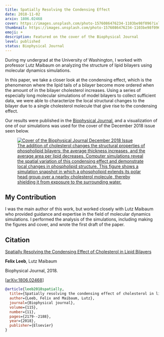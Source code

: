 ```yaml
---
title: Spatially Resolving the Condensing Effect
date: 2018-11-02
arxiv: 1806.02468
cover: https://images.unsplash.com/photo-1576086476234-1103be98f096?ixlib=rb-4.0.3&ixid=M3wxMjA3fDB8MHxwaG90by1wYWdlfHx8fGVufDB8fHx8fA%3D%3D&auto=format&fit=crop&w=1440&q=80
thumbnail: https://images.unsplash.com/photo-1576086476234-1103be98f096?ixlib=rb-4.0.3&ixid=M3wxMjA3fDB8MHxwaG90by1wYWdlfHx8fGVufDB8fHx8fA%3D%3D&auto=format&fit=crop&w=480&q=80
emoji: ☂️
description: Featured on the cover of the Biophysical Journal
level: published
status: Biophysical Journal
---
```


During my undergrad at the University of Washington, I worked with professor Lutz Maibaum on analyzing the structure of lipid bilayers using molecular dynamics simulations. 

In this paper, we take a closer look at the condensing effect, which is the phenomenon where the lipid tails of a bilayer become more ordered when the amount of in the bilayer cholesterol increases. Using a series of especially long molecular simulations of model bilayers to collect sufficient data, we were able to characterize the local structural changes to the bilayer due to a single cholesterol molecule that give rise to the condensing effect.

Our results were published in the [Biophysical Journal](https://www.cell.com/biophysj/fulltext/S0006-3495(18)31213-X), and a visualization of one of our simulations was used for the cover of the December 2018 issue seen below.


<a href="https://www.cell.com/biophysj/issue?pii=S0006-3495(17)X0024-6#">
    <figure>
        <img src="https://www.cell.com/cms/asset/atypon:cms:attachment:img:d707e6:rev:1543631346976-30454:pii:S0006349517X00246/cover.tif.jpg" alt="Cover of the Biophysical Journal December 2018 Issue" />
        <figcaption>
            The addition of cholesterol changes the structural properties of phospholipid bilayers: the average thickness increases, and the average area per lipid decreases. Computer simulations reveal the spatial variation of this condensing effect and demonstrate local changes in phospholipid structure. This figure shows a simulation snapshot in which a phospholipid extends its polar head group over a nearby cholesterol molecule, thereby shielding it from exposure to the surrounding water.
        </figcaption>
    </figure>
</a>

## My Contribution

I was the main author of this work, but worked closely with Lutz Maibaum who provided guidance and expertise in the field of molecular dynamics simulations. I performed the analysis of the simulations, including making the figures and cover, and wrote the first draft of the paper.

## Citation

[Spatially Resolving the Condensing Effect of Cholesterol in Lipid Bilayers](https://www.cell.com/biophysj/fulltext/S0006-3495(18)31213-X) 
 
**Felix Leeb**, Lutz Maibaum

Biophysical Journal, 2018.
 
[[arXiv:1806.02468](https://arxiv.org/abs/1806.02468)]

```bibtex
@article{leeb2018spatially,
  title={Spatially resolving the condensing effect of cholesterol in lipid bilayers},
  author={Leeb, Felix and Maibaum, Lutz},
  journal={Biophysical journal},
  volume={115},
  number={11},
  pages={2179--2188},
  year={2018},
  publisher={Elsevier}
}
```